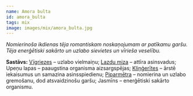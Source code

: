 ```yaml
---
name: Amora bulta
id: amora_bulta
tags: mix
image: images/mix/amora_bulta.jpg
---
```

*Nomierinoša ikdienas tēja romantiskam noskaņojumam ar patīkamu garšu. Tēja enerģētiski sakārto un uzlabo sievietes un vīrieša veselību.*

**Sastāvs:**
<a href="/mono/#vigriezes" target="_blank" rel="noopener noreferrer">Vīgriezes</a> – uzlabo vielmaiņu;
<a href="/mono/#lazdu_miza" target="_blank" rel="noopener noreferrer">Lazdu miza</a> – attīra asinsvadus;
Upeņu lapas – paaugstina organisma aizsargspējas; 
<a href="/mono/#klingerites" target="_blank" rel="noopener noreferrer">Kliņģerītes</a> – ārstē iekaisumus un samazina asinsspiedienu;
<a href="/mono/#piparmetra" target="_blank" rel="noopener noreferrer">Piparmētra</a> – nomierina un uzlabo gremošanu, dod atsvaidzinošu garšu;
Jasmīns – enerģētiski sakārto organismu.